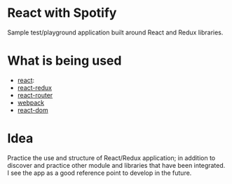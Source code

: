 # React with Spotify

Sample test/playground application built around React and Redux libraries.

# What is being used

- [react](https://github.com/facebook/react):
- [react-redux](https://github.com/rackt/react-redux)
- [react-router](https://github.com/rackt/react-router)
- [webpack](https://github.com/webpack/webpack)
- [react-dom](https://www.npmjs.com/package/react-dom)

# Idea

Practice the use and structure of React/Redux application; in addition to discover and practice other module and libraries that have been integrated.
I see the app as a good reference point to develop in the future.
